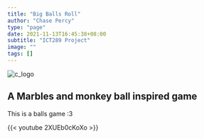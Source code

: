 ```yaml
---
title: "Big Balls Roll"
author: "Chase Percy"
type: "page"
date: 2021-11-13T16:45:38+08:00
subtitle: "ICT289 Project"
image: ""
tags: []
---
```


![c_logo](/img/c_lua.png)

## A Marbles and monkey ball inspired game

This is a balls game :3

{{< youtube 2XUEb0cKoXo >}}

